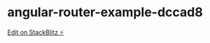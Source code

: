 # angular-router-example-dccad8

[Edit on StackBlitz ⚡️](https://stackblitz.com/edit/angular-router-example-dccad8)